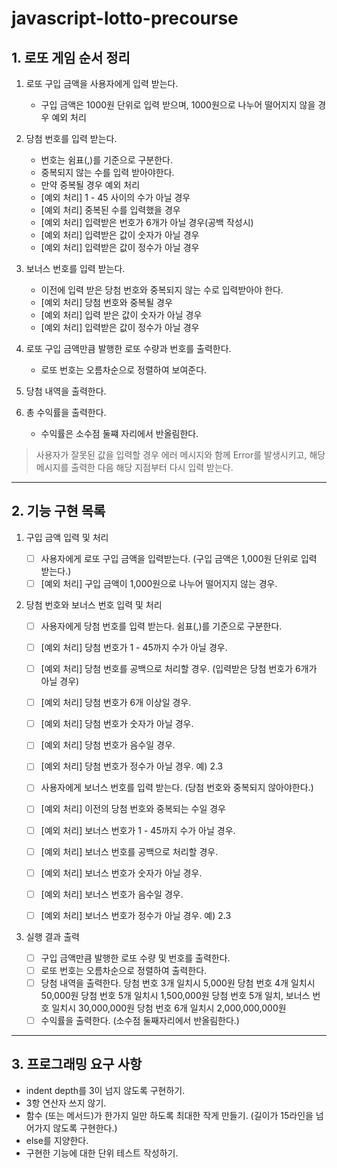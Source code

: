 # javascript-lotto-precourse

## 1. 로또 게임 순서 정리

1. 로또 구입 금액을 사용자에게 입력 받는다.

   - 구입 금액은 1000원 단위로 입력 받으며,
     1000원으로 나누어 떨어지지 않을 경우 예외 처리

2. 당첨 번호를 입력 받는다.

   - 번호는 쉼표(,)를 기준으로 구분한다.
   - 중복되지 않는 수를 입력 받아야한다.
   - 만약 중복될 경우 예외 처리
   - [예외 처리] 1 - 45 사이의 수가 아닐 경우
   - [예외 처리] 중복된 수를 입력했을 경우
   - [예외 처리] 입력받은 번호가 6개가 아닐 경우(공백 작성시)
   - [예외 처리] 입력받은 값이 숫자가 아닐 경우
   - [예외 처리] 입력받은 값이 정수가 아닐 경우

3. 보너스 번호를 입력 받는다.

   - 이전에 입력 받은 당첨 번호와 중복되지 않는 수로 입력받아야 한다.
   - [예외 처리] 당첨 번호와 중복될 경우
   - [예외 처리] 입력 받은 값이 숫자가 아닐 경우
   - [예외 처리] 입력받은 값이 정수가 아닐 경우

4. 로또 구입 금액만큼 발행한 로또 수량과 번호를 출력한다.

   - 로또 번호는 오름차순으로 정렬하여 보여준다.

5. 당첨 내역을 출력한다.

6. 총 수익률을 출력한다.

   - 수익률은 소수점 둘쨰 자리에서 반올림한다.

> 사용자가 잘못된 값을 입력할 경우 에러 메시지와 함께 Error를 발생시키고, 해당 메시지를 출력한 다음 해당 지점부터 다시 입력 받는다.

---

## 2. 기능 구현 목록

1. 구입 금액 입력 및 처리

   - [ ] 사용자에게 로또 구입 금액을 입력받는다. (구입 금액은 1,000원 단위로 입력 받는다.)
   - [ ] [예외 처리] 구입 금액이 1,000원으로 나누어 떨어지지 않는 경우.

2. 당첨 번호와 보너스 번호 입력 및 처리

   - [ ] 사용자에게 당첨 번호를 입력 받는다. 쉼표(,)를 기준으로 구분한다.
   - [ ] [예외 처리] 당첨 번호가 1 - 45까지 수가 아닐 경우.
   - [ ] [예외 처리] 당첨 번호를 공백으로 처리할 경우. (입력받은 당첨 번호가 6개가 아닐 경우)
   - [ ] [예외 처리] 당첨 번호가 6개 이상일 경우.
   - [ ] [예외 처리] 당첨 번호가 숫자가 아닐 경우.
   - [ ] [예외 처리] 당첨 번호가 음수일 경우.
   - [ ] [예외 처리] 당첨 번호가 정수가 아닐 경우. 예) 2.3

   - [ ] 사용자에게 보너스 번호를 입력 받는다. (당첨 번호와 중복되지 않아야한다.)
   - [ ] [예외 처리] 이전의 당첨 번호와 중복되는 수일 경우
   - [ ] [예외 처리] 보너스 번호가 1 - 45까지 수가 아닐 경우.
   - [ ] [예외 처리] 보너스 번호를 공백으로 처리할 경우.
   - [ ] [예외 처리] 보너스 번호가 숫자가 아닐 경우.
   - [ ] [예외 처리] 보너스 번호가 음수일 경우.
   - [ ] [예외 처리] 보너스 번호가 정수가 아닐 경우. 예) 2.3

3. 실행 결과 출력

   - [ ] 구입 금액만큼 발행한 로또 수량 및 번호를 출력한다.
   - [ ] 로또 번호는 오름차순으로 정렬하여 출력한다.
   - [ ] 당첨 내역을 출력한다.
         당첨 번호 3개 일치시 5,000원
         당첨 번호 4개 일치시 50,000원
         당첨 번호 5개 일치시 1,500,000원
         당첨 번호 5개 일치, 보너스 번호 일치시 30,000,000원
         당첨 번호 6개 일치시 2,000,000,000원
   - [ ] 수익률을 출력한다. (소수점 둘째자리에서 반올림한다.)

---

## 3. 프로그래밍 요구 사항

- indent depth를 3이 넘지 않도록 구현하기.
- 3항 연산자 쓰지 않기.
- 함수 (또는 메서드)가 한가지 일만 하도록 최대한 작게 만들기.
  (길이가 15라인을 넘어가지 않도록 구현한다.)
- else를 지양한다.
- 구현한 기능에 대한 단위 테스트 작성하기.
